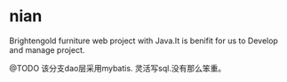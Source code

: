 nian
====

Brightengold furniture web project with Java.It is benifit for us to Develop and manage project.

@TODO
该分支dao层采用mybatis.
灵活写sql.没有那么笨重。


